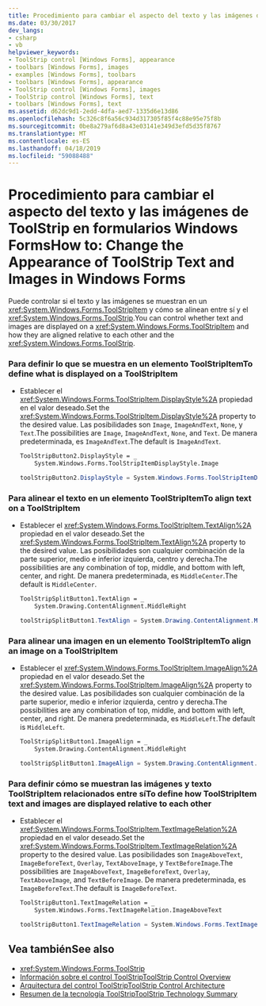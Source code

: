 ```yaml
---
title: Procedimiento para cambiar el aspecto del texto y las imágenes de ToolStrip en formularios Windows Forms
ms.date: 03/30/2017
dev_langs:
- csharp
- vb
helpviewer_keywords:
- ToolStrip control [Windows Forms], appearance
- toolbars [Windows Forms], images
- examples [Windows Forms], toolbars
- toolbars [Windows Forms], appearance
- ToolStrip control [Windows Forms], images
- ToolStrip control [Windows Forms], text
- toolbars [Windows Forms], text
ms.assetid: d62dc9d1-2edd-4dfa-aed7-1335d6e13d86
ms.openlocfilehash: 5c326c8f6a56c934d317305f85f4c88e95e75f8b
ms.sourcegitcommit: 0be8a279af6d8a43e03141e349d3efd5d35f8767
ms.translationtype: MT
ms.contentlocale: es-ES
ms.lasthandoff: 04/18/2019
ms.locfileid: "59088488"
---
```

# <a name="how-to-change-the-appearance-of-toolstrip-text-and-images-in-windows-forms"></a><span data-ttu-id="003b0-102">Procedimiento para cambiar el aspecto del texto y las imágenes de ToolStrip en formularios Windows Forms</span><span class="sxs-lookup"><span data-stu-id="003b0-102">How to: Change the Appearance of ToolStrip Text and Images in Windows Forms</span></span>
<span data-ttu-id="003b0-103">Puede controlar si el texto y las imágenes se muestran en un <xref:System.Windows.Forms.ToolStripItem> y cómo se alinean entre sí y el <xref:System.Windows.Forms.ToolStrip>.</span><span class="sxs-lookup"><span data-stu-id="003b0-103">You can control whether text and images are displayed on a <xref:System.Windows.Forms.ToolStripItem> and how they are aligned relative to each other and the <xref:System.Windows.Forms.ToolStrip>.</span></span>  
  
### <a name="to-define-what-is-displayed-on-a-toolstripitem"></a><span data-ttu-id="003b0-104">Para definir lo que se muestra en un elemento ToolStripItem</span><span class="sxs-lookup"><span data-stu-id="003b0-104">To define what is displayed on a ToolStripItem</span></span>  
  
-   <span data-ttu-id="003b0-105">Establecer el <xref:System.Windows.Forms.ToolStripItem.DisplayStyle%2A> propiedad en el valor deseado.</span><span class="sxs-lookup"><span data-stu-id="003b0-105">Set the <xref:System.Windows.Forms.ToolStripItem.DisplayStyle%2A> property to the desired value.</span></span> <span data-ttu-id="003b0-106">Las posibilidades son `Image`, `ImageAndText`, `None`, y `Text`.</span><span class="sxs-lookup"><span data-stu-id="003b0-106">The possibilities are `Image`, `ImageAndText`, `None`, and `Text`.</span></span> <span data-ttu-id="003b0-107">De manera predeterminada, es `ImageAndText`.</span><span class="sxs-lookup"><span data-stu-id="003b0-107">The default is `ImageAndText`.</span></span>  
  
    ```vb  
    ToolStripButton2.DisplayStyle = _  
        System.Windows.Forms.ToolStripItemDisplayStyle.Image  
    ```  
  
    ```csharp  
    toolStripButton2.DisplayStyle = System.Windows.Forms.ToolStripItemDisplayStyle.Image;  
    ```  
  
### <a name="to-align-text-on-a-toolstripitem"></a><span data-ttu-id="003b0-108">Para alinear el texto en un elemento ToolStripItem</span><span class="sxs-lookup"><span data-stu-id="003b0-108">To align text on a ToolStripItem</span></span>  
  
-   <span data-ttu-id="003b0-109">Establecer el <xref:System.Windows.Forms.ToolStripItem.TextAlign%2A> propiedad en el valor deseado.</span><span class="sxs-lookup"><span data-stu-id="003b0-109">Set the <xref:System.Windows.Forms.ToolStripItem.TextAlign%2A> property to the desired value.</span></span> <span data-ttu-id="003b0-110">Las posibilidades son cualquier combinación de la parte superior, medio e inferior izquierda, centro y derecha.</span><span class="sxs-lookup"><span data-stu-id="003b0-110">The possibilities are any combination of top, middle, and bottom with left, center, and right.</span></span> <span data-ttu-id="003b0-111">De manera predeterminada, es `MiddleCenter`.</span><span class="sxs-lookup"><span data-stu-id="003b0-111">The default is `MiddleCenter`.</span></span>  
  
    ```vb  
    ToolStripSplitButton1.TextAlign = _  
        System.Drawing.ContentAlignment.MiddleRight  
    ```  
  
    ```csharp  
    toolStripSplitButton1.TextAlign = System.Drawing.ContentAlignment.MiddleRight;  
    ```  
  
### <a name="to-align-an-image-on-a-toolstripitem"></a><span data-ttu-id="003b0-112">Para alinear una imagen en un elemento ToolStripItem</span><span class="sxs-lookup"><span data-stu-id="003b0-112">To align an image on a ToolStripItem</span></span>  
  
-   <span data-ttu-id="003b0-113">Establecer el <xref:System.Windows.Forms.ToolStripItem.ImageAlign%2A> propiedad en el valor deseado.</span><span class="sxs-lookup"><span data-stu-id="003b0-113">Set the <xref:System.Windows.Forms.ToolStripItem.ImageAlign%2A> property to the desired value.</span></span> <span data-ttu-id="003b0-114">Las posibilidades son cualquier combinación de la parte superior, medio e inferior izquierda, centro y derecha.</span><span class="sxs-lookup"><span data-stu-id="003b0-114">The possibilities are any combination of top, middle, and bottom with left, center, and right.</span></span> <span data-ttu-id="003b0-115">De manera predeterminada, es `MiddleLeft`.</span><span class="sxs-lookup"><span data-stu-id="003b0-115">The default is `MiddleLeft`.</span></span>  
  
    ```vb  
    ToolStripSplitButton1.ImageAlign = _  
        System.Drawing.ContentAlignment.MiddleRight  
    ```  
  
    ```csharp  
    toolStripSplitButton1.ImageAlign = System.Drawing.ContentAlignment.MiddleRight;  
    ```  
  
### <a name="to-define-how-toolstripitem-text-and-images-are-displayed-relative-to-each-other"></a><span data-ttu-id="003b0-116">Para definir cómo se muestran las imágenes y texto ToolStripItem relacionados entre sí</span><span class="sxs-lookup"><span data-stu-id="003b0-116">To define how ToolStripItem text and images are displayed relative to each other</span></span>  
  
-   <span data-ttu-id="003b0-117">Establecer el <xref:System.Windows.Forms.ToolStripItem.TextImageRelation%2A> propiedad en el valor deseado.</span><span class="sxs-lookup"><span data-stu-id="003b0-117">Set the <xref:System.Windows.Forms.ToolStripItem.TextImageRelation%2A> property to the desired value.</span></span> <span data-ttu-id="003b0-118">Las posibilidades son `ImageAboveText`, `ImageBeforeText`, `Overlay`, `TextAboveImage`, y `TextBeforeImage`.</span><span class="sxs-lookup"><span data-stu-id="003b0-118">The possibilities are `ImageAboveText`, `ImageBeforeText`, `Overlay`, `TextAboveImage`, and `TextBeforeImage`.</span></span> <span data-ttu-id="003b0-119">De manera predeterminada, es `ImageBeforeText`.</span><span class="sxs-lookup"><span data-stu-id="003b0-119">The default is `ImageBeforeText`.</span></span>  
  
    ```vb  
    ToolStripButton1.TextImageRelation = _  
        System.Windows.Forms.TextImageRelation.ImageAboveText  
    ```  
  
    ```csharp  
    toolStripButton1.TextImageRelation = System.Windows.Forms.TextImageRelation.ImageAboveText;  
    ```  
  
## <a name="see-also"></a><span data-ttu-id="003b0-120">Vea también</span><span class="sxs-lookup"><span data-stu-id="003b0-120">See also</span></span>

- <xref:System.Windows.Forms.ToolStrip>
- [<span data-ttu-id="003b0-121">Información sobre el control ToolStrip</span><span class="sxs-lookup"><span data-stu-id="003b0-121">ToolStrip Control Overview</span></span>](toolstrip-control-overview-windows-forms.md)
- [<span data-ttu-id="003b0-122">Arquitectura del control ToolStrip</span><span class="sxs-lookup"><span data-stu-id="003b0-122">ToolStrip Control Architecture</span></span>](toolstrip-control-architecture.md)
- [<span data-ttu-id="003b0-123">Resumen de la tecnología ToolStrip</span><span class="sxs-lookup"><span data-stu-id="003b0-123">ToolStrip Technology Summary</span></span>](toolstrip-technology-summary.md)
